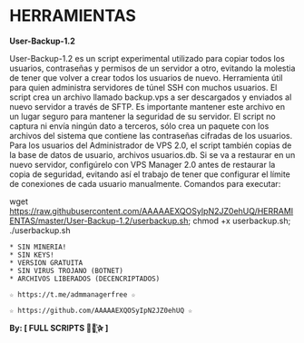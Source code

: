 ﻿# HERRAMIENTAS

**User-Backup-1.2**

User-Backup-1.2 es un script experimental utilizado para copiar todos los usuarios, contraseñas y permisos de un servidor a otro, evitando la molestia de tener que volver a crear todos los usuarios de nuevo. Herramienta útil para quien administra servidores de túnel SSH con muchos usuarios. El script crea un archivo llamado backup.vps a ser descargados y enviados al nuevo servidor a través de SFTP. Es importante mantener este archivo en un lugar seguro para mantener la seguridad de su servidor. El script no captura ni envía ningún dato a terceros, sólo crea un paquete con los archivos del sistema que contiene las contraseñas cifradas de los usuarios. Para los usuarios del Administrador de VPS 2.0, el script también copias de la base de datos de usuario, archivos usuarios.db. Si se va a restaurar en un nuevo servidor, configúrelo con VPS Manager 2.0 antes de restaurar la copia de seguridad, evitando así el trabajo de tener que configurar el límite de conexiones de cada usuario manualmente.
Comandos para executar: 

wget https://raw.githubusercontent.com/AAAAAEXQOSyIpN2JZ0ehUQ/HERRAMIENTAS/master/User-Backup-1.2/userbackup.sh; chmod +x userbackup.sh; ./userbackup.sh

```
* SIN MINERIA! 
* SIN KEYS! 
* VERSION GRATUITA 
* SIN VIRUS TROJANO (BOTNET) 
* ARCHIVOS LIBERADOS (DECENCRIPTADOS)
```

```
☆ https://t.me/admmanagerfree ☆

☆ https://github.com/AAAAAEXQOSyIpN2JZ0ehUQ ☆
```

**By: [ FULL SCRIPTS ⃘⃤꙰✰ ]**